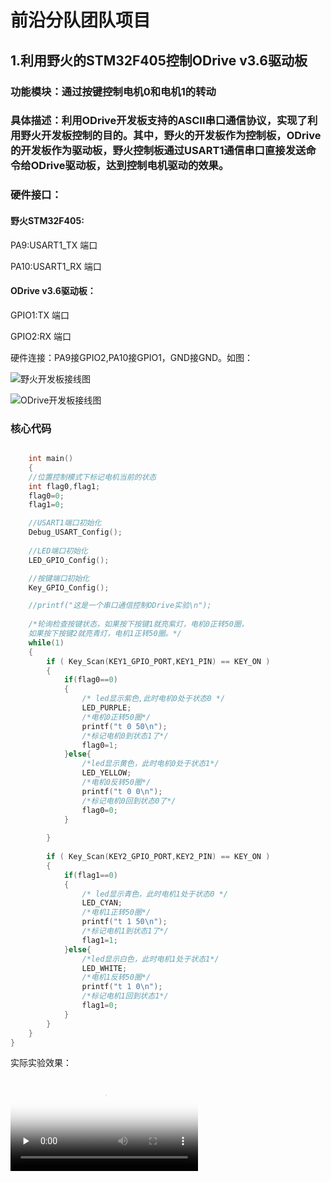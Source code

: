 # 前沿分队团队项目

## 1.利用野火的STM32F405控制ODrive v3.6驱动板
### 功能模块：通过按键控制电机0和电机1的转动

### 具体描述：利用ODrive开发板支持的ASCII串口通信协议，实现了利用野火开发板控制的目的。其中，野火的开发板作为控制板，ODrive的开发板作为驱动板，野火控制板通过USART1通信串口直接发送命令给ODrive驱动板，达到控制电机驱动的效果。

### 硬件接口：

#### 野火STM32F405:

PA9:USART1_TX 端口

PA10:USART1_RX 端口

#### ODrive v3.6驱动板：

GPIO1:TX 端口

GPIO2:RX 端口

硬件连接：PA9接GPIO2,PA10接GPIO1，GND接GND。如图：

 ![野火开发板接线图](./../The%20actual%20demo/野火板子接线图.jpg)

 ![ODrive开发板接线图](./../The%20actual%20demo/ODrive接线图.jpg)

### 核心代码

```C

    int main()
    {
    //位置控制模式下标记电机当前的状态
    int flag0,flag1;
    flag0=0;
    flag1=0;

	//USART1端口初始化
	Debug_USART_Config();
	
	//LED端口初始化
	LED_GPIO_Config();

	//按键端口初始化
	Key_GPIO_Config();

	//printf("这是一个串口通信控制ODrive实验\n");
	
	/*轮询检查按键状态，如果按下按键1就亮紫灯，电机0正转50圈，
	如果按下按键2就亮青灯，电机1正转50圈。*/
	while(1)
	{
		if ( Key_Scan(KEY1_GPIO_PORT,KEY1_PIN) == KEY_ON )
		{
			if(flag0==0)
			{
				/* led显示紫色,此时电机0处于状态0 */
				LED_PURPLE;
				/*电机0正转50圈*/
				printf("t 0 50\n");
				/*标记电机0到状态1了*/
				flag0=1;
			}else{
				/*led显示黄色，此时电机0处于状态1*/
				LED_YELLOW;
				/*电机0反转50圈*/
				printf("t 0 0\n");
				/*标记电机0回到状态0了*/
				flag0=0;	
			}
			
		}
		
		if ( Key_Scan(KEY2_GPIO_PORT,KEY2_PIN) == KEY_ON )
		{
			if(flag1==0)
			{
				/* led显示青色，此时电机1处于状态0 */
				LED_CYAN;
				/*电机1正转50圈*/
				printf("t 1 50\n");
				/*标记电机1到状态1了*/
				flag1=1;
			}else{
				/*led显示白色，此时电机1处于状态1*/
				LED_WHITE;
				/*电机1反转50圈*/
				printf("t 1 0\n");
				/*标记电机1回到状态1*/
				flag1=0;
			}
		}	
	}
}
```
实际实验效果：

<video id="video" controls="" preload="none" poster="D:\Technics\RealTimeOperateSystem\TeamProject\STM32F407-ODrive-version1\The actual demo\封面.png">
<source id="mp4" src="D:\Technics\RealTimeOperateSystem\TeamProject\STM32F407-ODrive-version1\The actual demo\按键控制电机转动.mp4" type="video/mp4">
</video>

